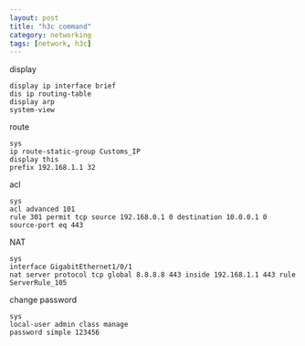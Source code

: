 ```yaml
---
layout: post
title: "h3c command"
category: networking
tags: [network, h3c]
---
```


display

```
display ip interface brief
dis ip routing-table
display arp
system-view
```

route

```
sys
ip route-static-group Customs_IP
display this
prefix 192.168.1.1 32

```

acl

```
sys
acl advanced 101
rule 301 permit tcp source 192.168.0.1 0 destination 10.0.0.1 0 source-port eq 443
```

NAT

```
sys
interface GigabitEthernet1/0/1
nat server protocol tcp global 8.8.8.8 443 inside 192.168.1.1 443 rule ServerRule_105
```

change password

```
sys
local-user admin class manage
password simple 123456
```
